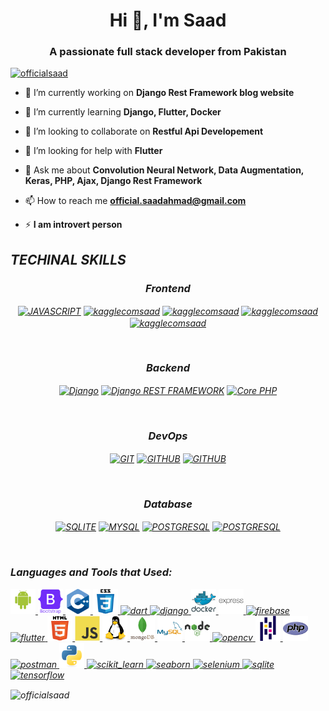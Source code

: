 <h1 align="center">Hi 👋, I'm Saad</h1>
<h3 align="center">A passionate full stack developer from Pakistan</h3>

<p align="left"> <a href="https://github.com/ryo-ma/github-profile-trophy"><img src="https://github-profile-trophy.vercel.app/?username=officialsaad" alt="officialsaad" /></a> </p>

- 🔭 I’m currently working on **Django Rest Framework blog website**

- 🌱 I’m currently learning **Django, Flutter, Docker**

- 👯 I’m looking to collaborate on **Restful Api Developement**

- 🤝 I’m looking for help with **Flutter**

- 💬 Ask me about **Convolution Neural Network, Data Augmentation, Keras, PHP, Ajax, Django Rest Framework**

- 📫 How to reach me **official.saadahmad@gmail.com**

- ⚡ **I am introvert person**

<h2 align="left"><i>TECHINAL SKILLS</i></h2>

<h3 align="Center"><i>Frontend<i></h3>
<p align="center"> 
<a href="https://www.w3schools.com/js/default.asp" target="_blank"><img align="center" src="https://img.shields.io/badge/JavaScript-F7DF1E.svg?style=for-the-badge&logo=JavaScript&logoColor=black" alt="JAVASCRIPT" height="25" /></a>
<a href="https://kaggle.com/kagglecomsaad" target="_blank_"><img align="center" src="https://img.shields.io/badge/jQuery-0769AD.svg?style=for-the-badge&logo=jQuery&logoColor=white" alt="kagglecomsaad" height="25" /></a>
<a href="https://kaggle.com/kagglecomsaad" target="_blank"><img align="center" src="https://img.shields.io/badge/HTML5-E34F26.svg?style=for-the-badge&logo=HTML5&logoColor=white" alt="kagglecomsaad" height="25" /></a>
<a href="https://kaggle.com/kagglecomsaad" target="_blank"><img align="center" src="https://img.shields.io/badge/CSS3-1572B6.svg?style=for-the-badge&logo=CSS3&logoColor=white" alt="kagglecomsaad" height="25" /></a>
<a href="https://kaggle.com/kagglecomsaad" target="_blank"><img align="center" src="https://img.shields.io/badge/Tailwind%20CSS-035a7d.svg?style=for-the-badge&logo=Tailwind-CSS&logoColor=white" alt="kagglecomsaad" height="25" /></a>
</p><br>

<h3 align="Center"><i>Backend<i></h3>
<p align="center"> 
<a href="https://www.djangoproject.com/" target="_blank"><img align="center" src="https://img.shields.io/badge/Django-092E20.svg?style=for-the-badge&logo=Django&logoColor=white" alt="Django" height="25" /></a>
<a href="https://www.django-rest-framework.org/" target="_blank"><img align="center" src="https://img.shields.io/badge/DJANGO-REST-ff1709?style=for-the-badge&logo=django&logoColor=white&color=ff1709&labelColor=gray" alt="Django REST FRAMEWORK" height="25" /></a>
<a href="https://www.php.net/" target="_blank"><img align="center" src="https://img.shields.io/badge/PHP-777BB4.svg?style=for-the-badge&logo=PHP&logoColor=white" alt="Core PHP" height="25" /></a>
</p><br>

<h3 align="Center"><i>DevOps<i></h3>
<p align="center"> 
<a href="https://linkedin.com/in/https://www.linkedin.com/in/saad-ahmad-766247254/" target="_blank"><img align="center" src="https://img.shields.io/badge/Git-F05032.svg?style=for-the-badge&logo=Git&logoColor=white" alt="GIT" height="25" /></a>
<a href="#" target="_blank"><img align="center" src="https://img.shields.io/badge/GitHub-181717.svg?style=for-the-badge&logo=GitHub&logoColor=white" alt="GITHUB" height="25" /></a>
<a href="#" target="_blank"><img align="center" src="https://img.shields.io/badge/Docker-2496ED.svg?style=for-the-badge&logo=Docker&logoColor=white" alt="GITHUB" height="25" /></a>
</p><br>

<h3 align="Center"><i>Database<i></h3>
<p align="center"> 
<a href="#" target="_blank"><img align="center" src="https://img.shields.io/badge/SQLite-003B57.svg?style=for-the-badge&logo=SQLite&logoColor=white" alt="SQLITE" height="25" /></a>
<a href="#" target="_blank"><img align="center" src="https://img.shields.io/badge/MySQL-4479A1.svg?style=for-the-badge&logo=MySQL&logoColor=white" alt="MYSQL" height="25" /></a>
<a href="#" target="_blank"><img align="center" src="https://img.shields.io/badge/PostgreSQL-4169E1.svg?style=for-the-badge&logo=PostgreSQL&logoColor=white" alt="POSTGRESQL" height="25" /></a>
<a href="#" target="_blank"><img align="center" src="https://img.shields.io/badge/Firebase-DD2C00.svg?style=for-the-badge&logo=Firebase&logoColor=white" alt="POSTGRESQL" height="25" /></a>
</p><br>


<h3 align="left">Languages and Tools that Used:</h3>
<p align="left"> <a href="https://developer.android.com" target="_blank" rel="noreferrer"> <img src="https://raw.githubusercontent.com/devicons/devicon/master/icons/android/android-original-wordmark.svg" alt="android" width="40" height="40"/> </a> <a href="https://getbootstrap.com" target="_blank" rel="noreferrer"> <img src="https://raw.githubusercontent.com/devicons/devicon/master/icons/bootstrap/bootstrap-plain-wordmark.svg" alt="bootstrap" width="40" height="40"/> </a> <a href="https://www.w3schools.com/cpp/" target="_blank" rel="noreferrer"> <img src="https://raw.githubusercontent.com/devicons/devicon/master/icons/cplusplus/cplusplus-original.svg" alt="cplusplus" width="40" height="40"/> </a> <a href="https://www.w3schools.com/css/" target="_blank" rel="noreferrer"> <img src="https://raw.githubusercontent.com/devicons/devicon/master/icons/css3/css3-original-wordmark.svg" alt="css3" width="40" height="40"/> </a> <a href="https://dart.dev" target="_blank" rel="noreferrer"> <img src="https://www.vectorlogo.zone/logos/dartlang/dartlang-icon.svg" alt="dart" width="40" height="40"/> </a> <a href="https://www.djangoproject.com/" target="_blank" rel="noreferrer"> <img src="https://cdn.worldvectorlogo.com/logos/django.svg" alt="django" width="40" height="40"/> </a> <a href="https://www.docker.com/" target="_blank" rel="noreferrer"> <img src="https://raw.githubusercontent.com/devicons/devicon/master/icons/docker/docker-original-wordmark.svg" alt="docker" width="40" height="40"/> </a> <a href="https://expressjs.com" target="_blank" rel="noreferrer"> <img src="https://raw.githubusercontent.com/devicons/devicon/master/icons/express/express-original-wordmark.svg" alt="express" width="40" height="40"/> </a> <a href="https://firebase.google.com/" target="_blank" rel="noreferrer"> <img src="https://www.vectorlogo.zone/logos/firebase/firebase-icon.svg" alt="firebase" width="40" height="40"/> </a> <a href="https://flutter.dev" target="_blank" rel="noreferrer"> <img src="https://www.vectorlogo.zone/logos/flutterio/flutterio-icon.svg" alt="flutter" width="40" height="40"/> </a> <a href="https://www.w3.org/html/" target="_blank" rel="noreferrer"> <img src="https://raw.githubusercontent.com/devicons/devicon/master/icons/html5/html5-original-wordmark.svg" alt="html5" width="40" height="40"/> </a> <a href="https://developer.mozilla.org/en-US/docs/Web/JavaScript" target="_blank" rel="noreferrer"> <img src="https://raw.githubusercontent.com/devicons/devicon/master/icons/javascript/javascript-original.svg" alt="javascript" width="40" height="40"/> </a> <a href="https://www.linux.org/" target="_blank" rel="noreferrer"> <img src="https://raw.githubusercontent.com/devicons/devicon/master/icons/linux/linux-original.svg" alt="linux" width="40" height="40"/> </a> <a href="https://www.mongodb.com/" target="_blank" rel="noreferrer"> <img src="https://raw.githubusercontent.com/devicons/devicon/master/icons/mongodb/mongodb-original-wordmark.svg" alt="mongodb" width="40" height="40"/> </a> <a href="https://www.mysql.com/" target="_blank" rel="noreferrer"> <img src="https://raw.githubusercontent.com/devicons/devicon/master/icons/mysql/mysql-original-wordmark.svg" alt="mysql" width="40" height="40"/> </a> <a href="https://nodejs.org" target="_blank" rel="noreferrer"> <img src="https://raw.githubusercontent.com/devicons/devicon/master/icons/nodejs/nodejs-original-wordmark.svg" alt="nodejs" width="40" height="40"/> </a> <a href="https://opencv.org/" target="_blank" rel="noreferrer"> <img src="https://www.vectorlogo.zone/logos/opencv/opencv-icon.svg" alt="opencv" width="40" height="40"/> </a> <a href="https://pandas.pydata.org/" target="_blank" rel="noreferrer"> <img src="https://raw.githubusercontent.com/devicons/devicon/2ae2a900d2f041da66e950e4d48052658d850630/icons/pandas/pandas-original.svg" alt="pandas" width="40" height="40"/> </a> <a href="https://www.php.net" target="_blank" rel="noreferrer"> <img src="https://raw.githubusercontent.com/devicons/devicon/master/icons/php/php-original.svg" alt="php" width="40" height="40"/> </a> <a href="https://postman.com" target="_blank" rel="noreferrer"> <img src="https://www.vectorlogo.zone/logos/getpostman/getpostman-icon.svg" alt="postman" width="40" height="40"/> </a> <a href="https://www.python.org" target="_blank" rel="noreferrer"> <img src="https://raw.githubusercontent.com/devicons/devicon/master/icons/python/python-original.svg" alt="python" width="40" height="40"/> </a> <a href="https://scikit-learn.org/" target="_blank" rel="noreferrer"> <img src="https://upload.wikimedia.org/wikipedia/commons/0/05/Scikit_learn_logo_small.svg" alt="scikit_learn" width="40" height="40"/> </a> <a href="https://seaborn.pydata.org/" target="_blank" rel="noreferrer"> <img src="https://seaborn.pydata.org/_images/logo-mark-lightbg.svg" alt="seaborn" width="40" height="40"/> </a> <a href="https://www.selenium.dev" target="_blank" rel="noreferrer"> <img src="https://raw.githubusercontent.com/detain/svg-logos/780f25886640cef088af994181646db2f6b1a3f8/svg/selenium-logo.svg" alt="selenium" width="40" height="40"/> </a> <a href="https://www.sqlite.org/" target="_blank" rel="noreferrer"> <img src="https://www.vectorlogo.zone/logos/sqlite/sqlite-icon.svg" alt="sqlite" width="40" height="40"/> </a> <a href="https://www.tensorflow.org" target="_blank" rel="noreferrer"> <img src="https://www.vectorlogo.zone/logos/tensorflow/tensorflow-icon.svg" alt="tensorflow" width="40" height="40"/> </a> </p>

<p><img align="center" src="https://github-readme-stats.vercel.app/api/top-langs?username=officialsaad&show_icons=true&locale=en&layout=compact" alt="officialsaad" /></p>



